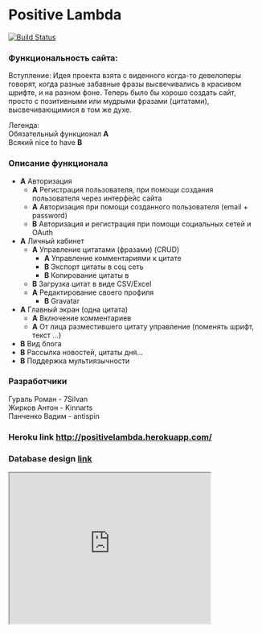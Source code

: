 # Positive Lambda
[![Build Status](https://travis-ci.org/LambdaTeamAtBursa/PositiveLambda.svg?branch=develop)](https://travis-ci.org/LambdaTeamAtBursa/PositiveLambda)

### Функциональность сайта:

Вступление: Идея проекта взята с виденного когда-то девелоперы говорят, когда разные забавные фразы высвечивались в красивом шрифте, и на разном фоне. Теперь было бы хорошо создать сайт, просто с позитивными или мудрыми фразами (цитатами), высвечивающимися в том же духе.

Легенда:<br/>
Обязательный функционал **A** <br/>
Всякий nice to have **B**

### Описание функционала

- **A** Авторизация
  - **A** Регистрация пользователя, при помощи создания пользователя через интерфейс сайта
  - **A** Авторизация при помощи созданного пользователя (email + password)
  - **B** Авторизация и регистрация при помощи социальных сетей и OAuth
- **A** Личный кабинет
  - **A** Управление цитатами (фразами) (CRUD)
  	 - **A** Управление комментариями к цитате
  	 - **B** Экспорт цитаты в соц сеть
  	 - **B** Копирование цитаты в 
  - **B** Загрузка цитат в виде CSV/Excel
  - **A** Редактирование своего профиля
    - **B** Gravatar
- **A** Главный экран (одна цитата)
  - **A** Включение комментариев
  - **A** От лица разместившего цитату управление (поменять шрифт, текст ...)
- **B** Вид блога 
- **B** Рассылка новостей, цитаты дня...
- **B** Поддержка мультиязычности


### Разработчики

Гураль Роман - 7Silvan<br/>
Жирков Антон - Kinnarts<br/>
Панченко Вадим - antispin<br/>

### Heroku link http://positivelambda.herokuapp.com/

### Database design [link](https://my.vertabelo.com/public-model-view/TEDeKvA3uXESdZJMjMu36dIAmP23cvTuM7lKkgZEZ7VptB5UUUdz3iHmAzIc4zDb?x=3312&y=3359&zoom=0.75)

<iframe frameborder="1" height="300px" width="400px" src="https://my.vertabelo.com/v/TEDeKvA3uXESdZJMjMu36dIAmP23cvTuM7lKkgZEZ7VptB5UUUdz3iHmAzIc4zDb?x=3312&y=3359&zoom=0.75"></iframe>